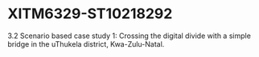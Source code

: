 # XITM6329-ST10218292
3.2 Scenario based case study 1: Crossing the digital divide with a simple bridge in the uThukela district, Kwa-Zulu-Natal.
